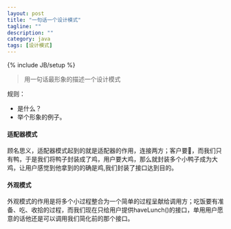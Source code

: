 ```yaml
--- 
layout: post 
title: "一句话一个设计模式" 
tagline: "" 
description: "" 
category: java 
tags: [设计模式] 
--- 
```

{% include JB/setup %}

> 用一句话最形象的描述一个设计模式

规则：

* 是什么？
* 举个形象的例子。

#### 适配器模式

顾名思义，适配器模式起到的就是适配器的作用，连接两方；客户要🐔，而我们只有鸭，于是我们将鸭子封装成了鸡，用户要大鸡，那么就封装多个小鸭子成为大鸡，让用户感觉到他拿到的的确是鸡,我们封装了接口达到目的。

#### 外观模式

外观模式的作用是将多个小过程整合为一个简单的过程呈献给调用方；吃饭要有准备、吃、收拾的过程，而我们现在只给用户提供haveLunch()的接口，单用用户愿意的话他还是可以调用我们简化前的那个接口。
